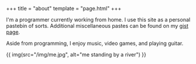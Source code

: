 +++
title = "about"
template = "page.html"
+++

I'm a programmer currently working from home. I use this site as a personal pastebin of sorts. Additional miscellaneous pastes can be found on my [gist page](https://gist.github.com/kevinfiol).

Aside from programming, I enjoy music, video games, and playing guitar.

{{ img(src="/img/me.jpg", alt="me standing by a river") }}
